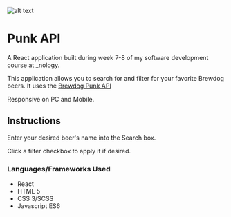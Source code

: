 ﻿![alt text](./src/assets/images/readme\_head.png)

# Punk API 

A React application built during week 7-8 of my software development course at \_nology. 

This application allows you to search for and filter for your favorite Brewdog beers. It uses the [Brewdog Punk API](https://punkapi.com/) 

Responsive on PC and Mobile. 


## Instructions

Enter your desired beer's name into the Search box. 

Click a filter checkbox to apply it if desired. 

### Languages/Frameworks Used

* React
* HTML 5
* CSS 3/SCSS
* Javascript ES6
